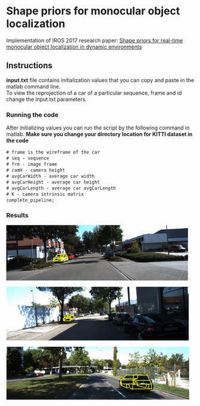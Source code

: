 # Shape priors for monocular object localization
Implementation of IROS 2017 research paper: [Shape priors for real-time monocular object localization in dynamic environments](https://ieeexplore.ieee.org/abstract/document/8205990/) 

## Instructions
**input.txt** file contains initialization values that you can copy and paste in the matlab command line. <br/>
To view the reprojection of a car of a particular sequence, frame and id change the input.txt parameters.

### Running the code

After initializing values you can run the script by the following command in matlab. **Make sure you change your directory location for KITTI dataset in the code**
```
# frame is the wireframe of the car
# seq - sequence
# frm - image frame
# camH - camera height
# avgCarWidth - average car width
# avgCarHeight - average car height
# avgCarLength - average car avgCarLength
# K - camera intrinsic matrix
complete_pipeline;
```



### Results

![KITTI tracking Sequence 1 ](./Results/Seq1_25_35_4.gif)



![KITTI tracking sequence 1](./Results/Seq1_0_14_3.gif)



![KITTI tracking sequence 3](./Results/Seq3_16_50_0.gif)









